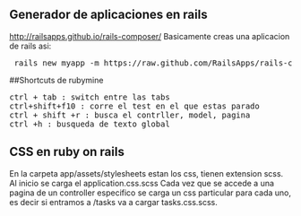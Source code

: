 
## Generador de aplicaciones en rails
http://railsapps.github.io/rails-composer/ 
Basicamente creas una aplicacion de rails asi: 
<pre> rails new myapp -m https://raw.github.com/RailsApps/rails-composer/master/composer.rb </pre>

##Shortcuts de rubymine
<pre>
ctrl + tab : switch entre las tabs
ctrl+shift+f10 : corre el test en el que estas parado
ctrl + shift +r : busca el contrller, model, pagina
ctrl +h : busqueda de texto global
</pre>


## CSS en ruby on rails
En la carpeta app/assets/stylesheets estan los css, tienen extension scss. Al inicio se carga el application.css.scss
Cada vez que se accede a una pagina de un controller especifico se carga un css particular para cada uno, es decir si entramos a /tasks va a cargar tasks.css.scss. 
